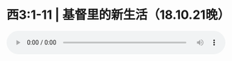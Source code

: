 # 西3:1-11 | 基督里的新生活（18.10.21晚）

<audio style="width: 100%;" preload="false" controls controlslist="nodownload"><source src="//cdn.wechat.edu.pl/audio/mp3/old/26628.mp3" type="audio/mpeg">Your browser does not support the audio element.</audio>


